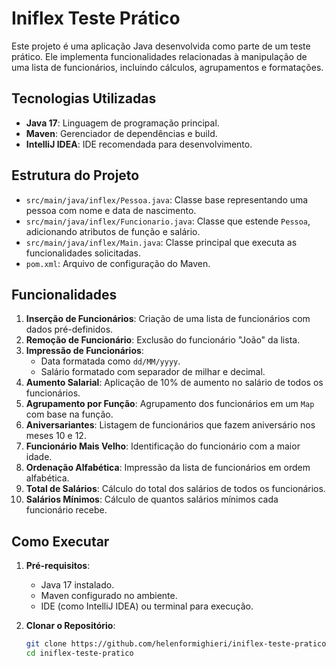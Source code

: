 # Iniflex Teste Prático

Este projeto é uma aplicação Java desenvolvida como parte de um teste prático. Ele implementa funcionalidades relacionadas à manipulação de uma lista de funcionários, incluindo cálculos, agrupamentos e formatações.

## Tecnologias Utilizadas

- **Java 17**: Linguagem de programação principal.
- **Maven**: Gerenciador de dependências e build.
- **IntelliJ IDEA**: IDE recomendada para desenvolvimento.

## Estrutura do Projeto

- `src/main/java/inflex/Pessoa.java`: Classe base representando uma pessoa com nome e data de nascimento.
- `src/main/java/inflex/Funcionario.java`: Classe que estende `Pessoa`, adicionando atributos de função e salário.
- `src/main/java/inflex/Main.java`: Classe principal que executa as funcionalidades solicitadas.
- `pom.xml`: Arquivo de configuração do Maven.

## Funcionalidades

1. **Inserção de Funcionários**: Criação de uma lista de funcionários com dados pré-definidos.
2. **Remoção de Funcionário**: Exclusão do funcionário "João" da lista.
3. **Impressão de Funcionários**:
    - Data formatada como `dd/MM/yyyy`.
    - Salário formatado com separador de milhar e decimal.
4. **Aumento Salarial**: Aplicação de 10% de aumento no salário de todos os funcionários.
5. **Agrupamento por Função**: Agrupamento dos funcionários em um `Map` com base na função.
6. **Aniversariantes**: Listagem de funcionários que fazem aniversário nos meses 10 e 12.
7. **Funcionário Mais Velho**: Identificação do funcionário com a maior idade.
8. **Ordenação Alfabética**: Impressão da lista de funcionários em ordem alfabética.
9. **Total de Salários**: Cálculo do total dos salários de todos os funcionários.
10. **Salários Mínimos**: Cálculo de quantos salários mínimos cada funcionário recebe.

## Como Executar

1. **Pré-requisitos**:
    - Java 17 instalado.
    - Maven configurado no ambiente.
    - IDE (como IntelliJ IDEA) ou terminal para execução.

2. **Clonar o Repositório**:
   ```bash
   git clone https://github.com/helenformighieri/iniflex-teste-pratico.git
   cd iniflex-teste-pratico